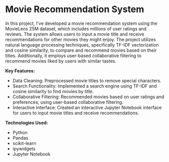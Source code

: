 # Movie Recommendation System

In this project, I've developed a movie recommendation system using the MovieLens 25M dataset, which includes millions of user ratings and reviews. The system allows users to input a movie title and receive recommendations for other movies they might enjoy. The project utilizes natural language processing techniques, specifically TF-IDF vectorization and cosine similarity, to compare and recommend movies based on their titles. Additionally, it employs user-based collaborative filtering to recommend movies liked by users with similar tastes.

**Key Features:**

- Data Cleaning: Preprocessed movie titles to remove special characters.
- Search Functionality: Implemented a search engine using TF-IDF and cosine similarity to find movies by title.
- Collaborative Filtering: Recommended movies based on user ratings and preferences, using user-based collaborative filtering.
- Interactive Interface: Created an interactive Jupyter Notebook interface for users to input movie titles and receive recommendations.

**Technologies Used:**

- Python
- Pandas
- scikit-learn
- ipywidgets
- Jupyter Notebook

